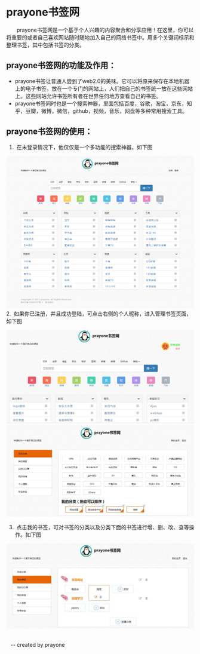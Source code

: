 # prayone书签网
&emsp;&emsp;prayone书签网是一个基于个人兴趣的内容聚合和分享应用！在这里，你可以将重要的或者自己喜欢网站随时随地加入自己的网络书签中。用多个关键词标示和整理书签，其中包括书签的分类。  
## prayone书签网的功能及作用：  
*  prayone书签让普通人尝到了web2.0的美味。它可以将原来保存在本地机器上的电子书签，放在一个专门的网站上，人们把自己的书签统一放在这些网站上。这些网站允许书签所有者在世界任何地方查看自己的书签。  
*  prayone书签同时也是一个搜索神器，里面包括百度，谷歌，淘宝，京东，知乎，豆瓣，微博，微信，github，视频，音乐，网盘等多种常用搜索工具。  
## prayone书签网的使用：
1.  在未登录情况下，他仅仅是一个多功能的搜索神器，如下图  

![](./img/readme/index.png)  
2.  如果你已注册，并且成功登陆，可点击右侧的个人昵称，进入管理书签页面，如下图  

![](./img/readme/zhuye.jpg)  
![](./img/readme/system.jpg)  

3.  点击我的书签，可对书签的分类以及分类下面的书签进行增、删、改、查等操作。如下图  

![](./img/readme/note.jpg)  


  
  -- created by prayone
